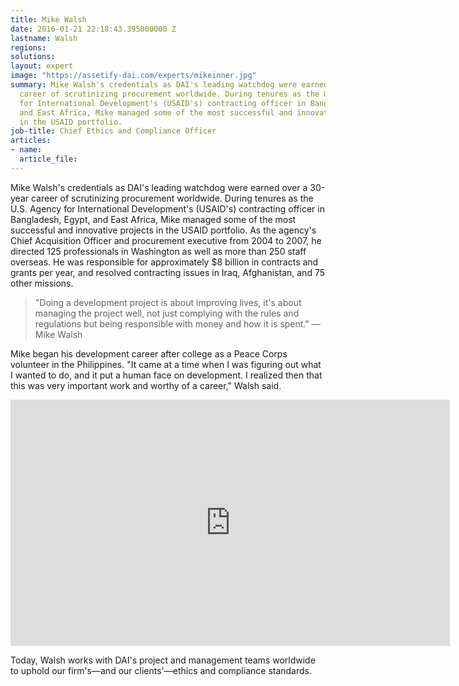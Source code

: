 ```yaml
---
title: Mike Walsh
date: 2016-01-21 22:18:43.395000000 Z
lastname: Walsh
regions: 
solutions: 
layout: expert
image: "https://assetify-dai.com/experts/mikeinner.jpg"
summary: Mike Walsh's credentials as DAI's leading watchdog were earned over a 30-year
  career of scrutinizing procurement worldwide. During tenures as the U.S. Agency
  for International Development's (USAID's) contracting officer in Bangladesh, Egypt,
  and East Africa, Mike managed some of the most successful and innovative projects
  in the USAID portfolio.
job-title: Chief Ethics and Compliance Officer
articles:
- name: 
  article_file: 
---
```


Mike Walsh's credentials as DAI's leading watchdog were earned over a 30-year career of scrutinizing procurement worldwide. During tenures as the U.S. Agency for International Development's (USAID's) contracting officer in Bangladesh, Egypt, and East Africa, Mike managed some of the most successful and innovative projects in the USAID portfolio. As the agency's Chief Acquisition Officer and procurement executive from 2004 to 2007, he directed 125 professionals in Washington as well as more than 250 staff overseas. He was responsible for approximately $8 billion in contracts and grants per year, and resolved contracting issues in Iraq, Afghanistan, and 75 other missions.

> "Doing a development project is about improving lives, it's about managing the project well, not just complying with the rules and regulations but being responsible with money and how it is spent." — Mike Walsh

Mike began his development career after college as a Peace Corps volunteer in the Philippines. "It came at a time when I was figuring out what I wanted to do, and it put a human face on development. I realized then that this was very important work and worthy of a career," Walsh said.

<iframe allowfullscreen="" frameborder="0" height="394" mozallowfullscreen="" src="https://player.vimeo.com/video/35507889?title=0&amp;byline=0&amp;portrait=0" webkitallowfullscreen="" width="703"></iframe>

Today, Walsh works with DAI's project and management teams worldwide to uphold our firm's—and our clients'—ethics and compliance standards.
